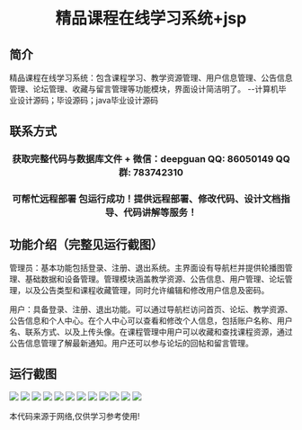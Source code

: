 <p><h1 align="center">精品课程在线学习系统+jsp</h1></p>

## 简介
精品课程在线学习系统：包含课程学习、教学资源管理、用户信息管理、公告信息管理、论坛管理、收藏与留言管理等功能模块，界面设计简洁明了。    --计算机毕业设计源码；毕设源码；java毕业设计源码


## 联系方式
<p><h3 align="center">获取完整代码与数据库文件 + 微信：deepguan QQ: 86050149 QQ群: 783742310</h3></p>
<p><h3 align="center">可帮忙远程部署 包运行成功！提供远程部署、修改代码、设计文档指导、代码讲解等服务！</h3></p>

## 功能介绍（完整见运行截图）
管理员：基本功能包括登录、注册、退出系统。主界面设有导航栏并提供轮播图管理、基础数据和设备管理。管理模块涵盖教学资源、公告信息、用户管理、论坛管理，以及公告类型和课程收藏管理，同时允许编辑和修改用户信息及密码。

用户：具备登录、注册、退出功能。可以通过导航栏访问首页、论坛、教学资源、公告信息和个人中心。在个人中心可以查看和修改个人信息，包括账户名称、用户名、联系方式、以及上传头像。在课程管理中用户可以收藏和查找课程资源，通过公告信息管理了解最新通知。用户还可以参与论坛的回帖和留言管理。


## 运行截图
![](https://bs-1329754181.cos.ap-shanghai.myqcloud.com/ssm/BoutiqueCourseOnlineLearningSystemJsp/img/001.jpg)
![](https://bs-1329754181.cos.ap-shanghai.myqcloud.com/ssm/BoutiqueCourseOnlineLearningSystemJsp/img/002.jpg)
![](https://bs-1329754181.cos.ap-shanghai.myqcloud.com/ssm/BoutiqueCourseOnlineLearningSystemJsp/img/003.jpg)
![](https://bs-1329754181.cos.ap-shanghai.myqcloud.com/ssm/BoutiqueCourseOnlineLearningSystemJsp/img/004.jpg)
![](https://bs-1329754181.cos.ap-shanghai.myqcloud.com/ssm/BoutiqueCourseOnlineLearningSystemJsp/img/005.jpg)
![](https://bs-1329754181.cos.ap-shanghai.myqcloud.com/ssm/BoutiqueCourseOnlineLearningSystemJsp/img/006.jpg)
![](https://bs-1329754181.cos.ap-shanghai.myqcloud.com/ssm/BoutiqueCourseOnlineLearningSystemJsp/img/007.jpg)
![](https://bs-1329754181.cos.ap-shanghai.myqcloud.com/ssm/BoutiqueCourseOnlineLearningSystemJsp/img/008.jpg)
![](https://bs-1329754181.cos.ap-shanghai.myqcloud.com/ssm/BoutiqueCourseOnlineLearningSystemJsp/img/009.jpg)
![](https://bs-1329754181.cos.ap-shanghai.myqcloud.com/ssm/BoutiqueCourseOnlineLearningSystemJsp/img/010.jpg)
![](https://bs-1329754181.cos.ap-shanghai.myqcloud.com/ssm/BoutiqueCourseOnlineLearningSystemJsp/img/011.jpg)
![](https://bs-1329754181.cos.ap-shanghai.myqcloud.com/ssm/BoutiqueCourseOnlineLearningSystemJsp/img/012.jpg)

<p>本代码来源于网络,仅供学习参考使用!</p>
